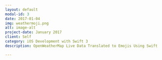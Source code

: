 ```yaml
---
layout: default
modal-id: 3
date: 2017-01-04
img: weathermoji.png
alt: image-alt
project-date: January 2017
client: Self
category: iOS Development with Swift 3
description: OpenWeatherMap Live Data Translated to Emojis Using Swift

---
```

